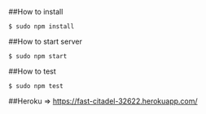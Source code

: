 
##How to install
```
$ sudo npm install
```
##How to start server
```
$ sudo npm start
```
##How to test
```
$ sudo npm test
```
##Heroku =>
https://fast-citadel-32622.herokuapp.com/


